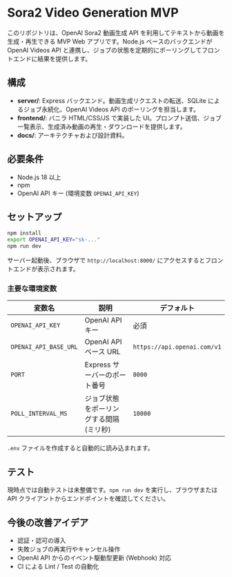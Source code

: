 # Sora2 Video Generation MVP

このリポジトリは、OpenAI Sora2 動画生成 API を利用してテキストから動画を生成・再生できる MVP Web アプリです。Node.js ベースのバックエンドが OpenAI Videos API と連携し、ジョブの状態を定期的にポーリングしてフロントエンドに結果を提供します。

## 構成

- **server/**: Express バックエンド。動画生成リクエストの転送、SQLite によるジョブ永続化、OpenAI Videos API のポーリングを担当します。
- **frontend/**: バニラ HTML/CSS/JS で実装した UI。プロンプト送信、ジョブ一覧表示、生成済み動画の再生・ダウンロードを提供します。
- **docs/**: アーキテクチャおよび設計資料。

## 必要条件

- Node.js 18 以上
- npm
- OpenAI API キー (環境変数 `OPENAI_API_KEY`)

## セットアップ

```bash
npm install
export OPENAI_API_KEY="sk-..."
npm run dev
```

サーバー起動後、ブラウザで `http://localhost:8000/` にアクセスするとフロントエンドが表示されます。

### 主要な環境変数

| 変数名 | 説明 | デフォルト |
| ------ | ---- | ---------- |
| `OPENAI_API_KEY` | OpenAI API キー | 必須 |
| `OPENAI_API_BASE_URL` | OpenAI API ベース URL | `https://api.openai.com/v1` |
| `PORT` | Express サーバーのポート番号 | `8000` |
| `POLL_INTERVAL_MS` | ジョブ状態をポーリングする間隔 (ミリ秒) | `10000` |

`.env` ファイルを作成すると自動的に読み込まれます。

## テスト

現時点では自動テストは未整備です。`npm run dev` を実行し、ブラウザまたは API クライアントからエンドポイントを確認してください。

## 今後の改善アイデア

- 認証・認可の導入
- 失敗ジョブの再実行やキャンセル操作
- OpenAI API からのイベント駆動型更新 (Webhook) 対応
- CI による Lint / Test の自動化
